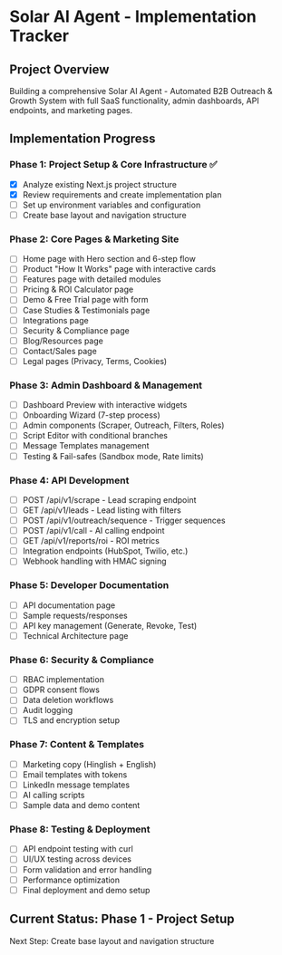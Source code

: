 # Solar AI Agent - Implementation Tracker

## Project Overview
Building a comprehensive Solar AI Agent - Automated B2B Outreach & Growth System with full SaaS functionality, admin dashboards, API endpoints, and marketing pages.

## Implementation Progress

### Phase 1: Project Setup & Core Infrastructure ✅
- [x] Analyze existing Next.js project structure
- [x] Review requirements and create implementation plan
- [ ] Set up environment variables and configuration
- [ ] Create base layout and navigation structure

### Phase 2: Core Pages & Marketing Site
- [ ] Home page with Hero section and 6-step flow
- [ ] Product "How It Works" page with interactive cards
- [ ] Features page with detailed modules
- [ ] Pricing & ROI Calculator page
- [ ] Demo & Free Trial page with form
- [ ] Case Studies & Testimonials page
- [ ] Integrations page
- [ ] Security & Compliance page
- [ ] Blog/Resources page
- [ ] Contact/Sales page
- [ ] Legal pages (Privacy, Terms, Cookies)

### Phase 3: Admin Dashboard & Management
- [ ] Dashboard Preview with interactive widgets
- [ ] Onboarding Wizard (7-step process)
- [ ] Admin components (Scraper, Outreach, Filters, Roles)
- [ ] Script Editor with conditional branches
- [ ] Message Templates management
- [ ] Testing & Fail-safes (Sandbox mode, Rate limits)

### Phase 4: API Development
- [ ] POST /api/v1/scrape - Lead scraping endpoint
- [ ] GET /api/v1/leads - Lead listing with filters
- [ ] POST /api/v1/outreach/sequence - Trigger sequences
- [ ] POST /api/v1/call - AI calling endpoint
- [ ] GET /api/v1/reports/roi - ROI metrics
- [ ] Integration endpoints (HubSpot, Twilio, etc.)
- [ ] Webhook handling with HMAC signing

### Phase 5: Developer Documentation
- [ ] API documentation page
- [ ] Sample requests/responses
- [ ] API key management (Generate, Revoke, Test)
- [ ] Technical Architecture page

### Phase 6: Security & Compliance
- [ ] RBAC implementation
- [ ] GDPR consent flows
- [ ] Data deletion workflows
- [ ] Audit logging
- [ ] TLS and encryption setup

### Phase 7: Content & Templates
- [ ] Marketing copy (Hinglish + English)
- [ ] Email templates with tokens
- [ ] LinkedIn message templates
- [ ] AI calling scripts
- [ ] Sample data and demo content

### Phase 8: Testing & Deployment
- [ ] API endpoint testing with curl
- [ ] UI/UX testing across devices
- [ ] Form validation and error handling
- [ ] Performance optimization
- [ ] Final deployment and demo setup

## Current Status: Phase 1 - Project Setup
Next Step: Create base layout and navigation structure
